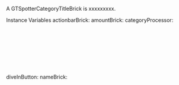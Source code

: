 A GTSpotterCategoryTitleBrick is xxxxxxxxx.Instance Variables	actionbarBrick:		<Object>	amountBrick:		<Object>	categoryProcessor:		<Object>	diveInButton:		<Object>	nameBrick:		<Object>	stepModel:		<Object>actionbarBrick	- xxxxxamountBrick	- xxxxxcategoryProcessor	- xxxxxdiveInButton	- xxxxxnameBrick	- xxxxxstepModel	- xxxxx